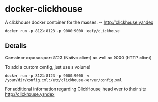 # docker-clickhouse
A clickhouse docker container for the masses. -- http://clickhouse.yandex

` docker run -p 8123:8123 -p 9000:9000 jeefy/clickhouse `

## Details
Container exposes port 8123 (Native client) as well as 9000 (HTTP client)

To add a custom config, just use a volume!

` docker run -p 8123:8123 -p 9000:9000 -v /your/dir/config.xml:/etc/clickhouse-server/config.xml `

For additional information regarding ClickHouse, head over to their site http://clickhouse.yandex